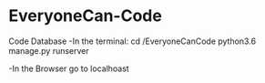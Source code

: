 # EveryoneCan-Code
Code Database
-In the terminal:
cd /EveryoneCanCode
python3.6 manage.py runserver

-In the Browser go to localhoast
